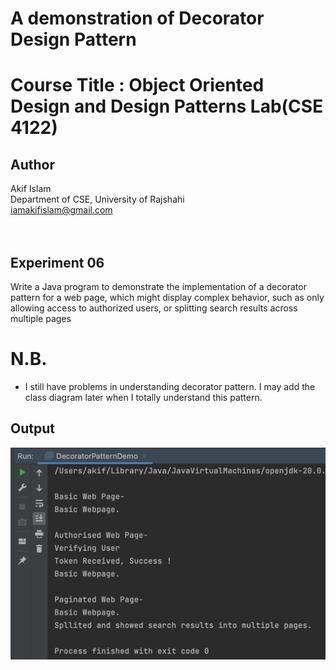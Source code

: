 # A demonstration of Decorator Design Pattern

# Course Title : Object Oriented Design and Design Patterns Lab(CSE 4122)
## Author
Akif Islam<br>
Department of CSE, University of Rajshahi<br>
iamakifislam@gmail.com<br><br><br>

## Experiment 06
<p>Write a Java program to demonstrate the implementation of a decorator pattern for a web page, which might display complex behavior, such as only allowing access to authorized users, or splitting search results across multiple pages</p>

# N.B.
- I still have problems in understanding decorator pattern. I may add the class diagram later when I totally understand this pattern.
## Output

<img src='DecoratorPatternOutput.png'>

